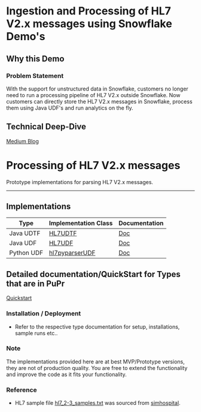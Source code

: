# Ingestion and Processing of HL7 V2.x messages using Snowflake Demo's

## Why this Demo
### Problem Statement
With the support for unstructured data in Snowflake, customers no longer need to run a processing pipeline of HL7 V2.x outside Snowflake. Now customers can directly store the HL7 V2.x messages in Snowflake, process them using Java UDF's and run analytics on the fly. 


## Technical Deep-Dive

[Medium Blog](https://medium.com/snowflake/hl7-ingestion-and-processing-architectural-patterns-with-snowflake-3703b8c08ea4)

# Processing of HL7 V2.x messages

Prototype implementations for parsing HL7 V2.x messages.

---
## Implementations

| Type          | Implementation Class                                                             | Documentation                     |
|---------------|----------------------------------------------------------------------------------|-----------------------------------|
| Java UDTF     | [HL7UDTF](./src/main/java/com/snowflake/labs/hl7/HL7UDTF.java)                   | [Doc](doc/hl7/HL7UDTF.md)         |
| Java UDF      | [HL7UDF](./src/main/java/com/snowflake/labs/hl7/HL7UDF.java)                     | [Doc](doc/hl7/HL7UDF.md)          |
| Python UDF    | [hl7pyparserUDF](./src/main/python/hl7pyparserUDF.py)                            | [Doc](doc/hl7/HL7PYParserUDF.md)  |


## Detailed documentation/QuickStart for Types that are in PuPr
[Quickstart](doc/hl7/ProcessingHL7V2MessageswithSnowflake-PuPrFeatures.md)

### Installation / Deployment
* Refer to the respective type documentation for setup, installations, sample runs etc..

### Note 
The implementations provided here are at best MVP/Prototype versions, they are not of
production quality. You are free to extend the functionality and improve the code as it fits your functionality.

### Reference
- HL7 sample file [hl7_2-3_samples.txt](src/test/data/hl7/hl7_2-3_samples.txt) was sourced from [simhospital](https://github.com/google/simhospital/blob/master/docs/sample.md).
